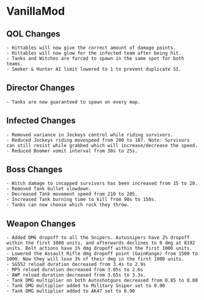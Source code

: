# VanillaMod

## **QOL Changes**
	- Hittables will now give the correct amount of damage points.
	- Hittables will now glow for the infected team after being hit.
	- Tanks and Witches are forced to spawn in the same spot for both teams.
	- Smoker & Hunter AI limit lowered to 1 to prevent duplicate SI.

## **Director Changes**
	- Tanks are now guaranteed to spawn on every map.

## **Infected Changes**
	- Removed variance in Jockeys control while riding survivors.
	- Reduced Jockeys riding movespeed from 200 to 187. Note: Survivors can still resist while grabbed which will increase/decrease the speed.
	- Reduced Boomer vomit interval from 30s to 25s.
	
## **Boss Changes**
	- Witch damage to incapped survivors has been increased from 15 to 20.
	- Removed Tank bullet slowdown.
	- Decreased Tank movement speed from 210 to 205.
	- Increased Tank burning time to kill from 90s to 150s.
	- Tanks can now choose which rock they throw.

## **Weapon Changes**
	- Added DMG dropoff to all the Snipers. Autosnipers have 2% dropoff within the first 1000 units, and afterwards declines to 0 dmg at 8192 units. Bolt actions have 1% dmg dropoff within the first 1000 units.
	- Lowered the Assault Rifle dmg dropoff point (GainRange) from 1500 to 1000. Now they will lose 3% of their dmg in the first 1000 units.
	- SG552 reload duration decreased from 3.4s to 2.9s
	- MP5 reload duration decreased from 3.05s to 2.6s
	- AWP reload duration decreased from 3.65s to 3.3s.
	- Tank DMG multiplier on both Autoshotguns decreased from 0.85 to 0.80
	- Tank DMG multiplier added to Military Sniper set to 0.90
	- Tank DMG multiplier added to AK47 set to 0.90
